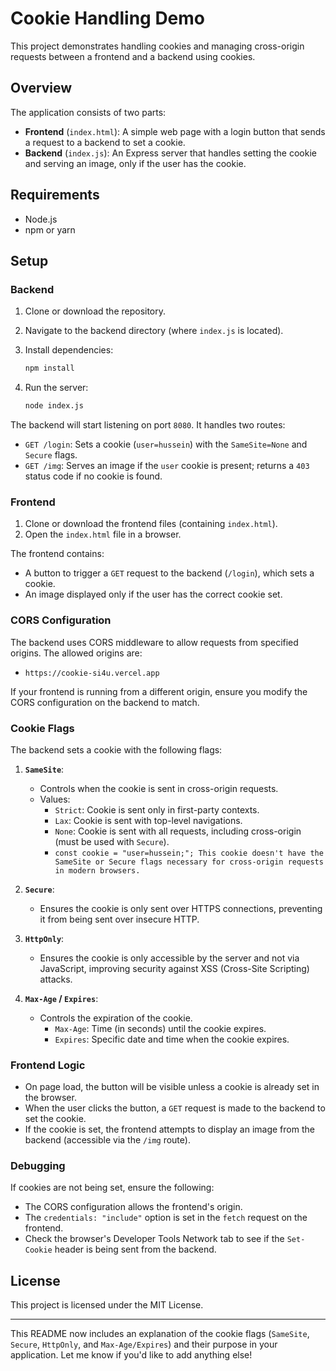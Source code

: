 # Cookie Handling Demo

This project demonstrates handling cookies and managing cross-origin requests between a frontend and a backend using cookies.

## Overview

The application consists of two parts:
- **Frontend** (`index.html`): A simple web page with a login button that sends a request to a backend to set a cookie.
- **Backend** (`index.js`): An Express server that handles setting the cookie and serving an image, only if the user has the cookie.

## Requirements

- Node.js
- npm or yarn

## Setup

### Backend

1. Clone or download the repository.
2. Navigate to the backend directory (where `index.js` is located).
3. Install dependencies:

    ```bash
    npm install
    ```

4. Run the server:

    ```bash
    node index.js
    ```

The backend will start listening on port `8080`. It handles two routes:
- `GET /login`: Sets a cookie (`user=hussein`) with the `SameSite=None` and `Secure` flags.
- `GET /img`: Serves an image if the `user` cookie is present; returns a `403` status code if no cookie is found.

### Frontend

1. Clone or download the frontend files (containing `index.html`).
2. Open the `index.html` file in a browser.

The frontend contains:
- A button to trigger a `GET` request to the backend (`/login`), which sets a cookie.
- An image displayed only if the user has the correct cookie set.

### CORS Configuration

The backend uses CORS middleware to allow requests from specified origins. The allowed origins are:
- `https://cookie-si4u.vercel.app`

If your frontend is running from a different origin, ensure you modify the CORS configuration on the backend to match.

### Cookie Flags

The backend sets a cookie with the following flags:

1. **`SameSite`**: 
   - Controls when the cookie is sent in cross-origin requests.
   - Values:
     - `Strict`: Cookie is sent only in first-party contexts.
     - `Lax`: Cookie is sent with top-level navigations.
     - `None`: Cookie is sent with all requests, including cross-origin (must be used with `Secure`).
     - `const cookie = "user=hussein;"; This cookie doesn't have the SameSite or Secure flags necessary for cross-origin requests in modern browsers.`

2. **`Secure`**: 
   - Ensures the cookie is only sent over HTTPS connections, preventing it from being sent over insecure HTTP.

3. **`HttpOnly`**: 
   - Ensures the cookie is only accessible by the server and not via JavaScript, improving security against XSS (Cross-Site Scripting) attacks.

4. **`Max-Age` / `Expires`**: 
   - Controls the expiration of the cookie.
     - `Max-Age`: Time (in seconds) until the cookie expires.
     - `Expires`: Specific date and time when the cookie expires.

### Frontend Logic

- On page load, the button will be visible unless a cookie is already set in the browser. 
- When the user clicks the button, a `GET` request is made to the backend to set the cookie.
- If the cookie is set, the frontend attempts to display an image from the backend (accessible via the `/img` route).

### Debugging

If cookies are not being set, ensure the following:
- The CORS configuration allows the frontend's origin.
- The `credentials: "include"` option is set in the `fetch` request on the frontend.
- Check the browser's Developer Tools Network tab to see if the `Set-Cookie` header is being sent from the backend.

## License

This project is licensed under the MIT License.

---

This README now includes an explanation of the cookie flags (`SameSite`, `Secure`, `HttpOnly`, and `Max-Age/Expires`) and their purpose in your application. Let me know if you'd like to add anything else!
